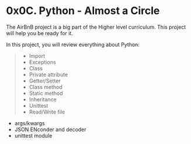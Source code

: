 # 0x0C. Python - Almost a Circle

The AirBnB project is a big part of the Higher level curriculum. This project will help you be ready for it.

In this project, you will review everything about Python:

> - Import
> - Exceptions
> - Class
> - Private attribute
> - Getter/Setter
> - Class method
> - Static method
> - Inheritance
> - Unittest
> - Read/Write file

- args/kwargs
- JSON ENconder and decoder
- unittest module
